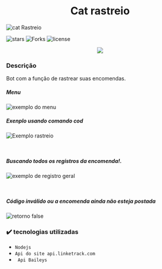 <h1 align="center"> Cat rastreio </h1>

![cat Rastreio](https://telegra.ph/file/239a3f8ad4cc7a24c5b54.jpg)

![stars ](https://img.shields.io/github/stars/danzok/catRastreio)
![ Forks ](https://img.shields.io/github/forks/danzok/catRastreio)
![license](https://img.shields.io/github/license/danzok/catRastreio)
<p align="center">
<img src="http://img.shields.io/static/v1?label=STATUS&message=EM%20DESENVOLVIMENTO&color=GREEN&style=for-the-badge"/>
</p>

<h3>Descrição</h3>
Bot com a função de rastrear suas encomendas.
<br>
<h5>Menu</h5>

![exemplo do menu](https://telegra.ph/file/2d928ec0139c027516ada.png)
<br>
<h5>Exenplo usando comando cod</h5> 

![Exemplo rastreio ](https://telegra.ph/file/6ac0b1a2ff7c11142d09b.png)

<br> 
<h5>Buscando todos os registros da encomenda!.</h5>

![exemplo de registro geral](https://telegra.ph/file/202c252af80eba1504745.png)

<br>

<h5>Código inválido ou a encomenda ainda não esteja postada</h5>

![retorno false](https://telegra.ph/file/bf11deafe05efc864104e.png)

<h3>✔️ tecnologias utilizadas</h3>

- ``Nodejs``
- ``Api do site api.linketrack.com``
- `` Api Baileys``
<br>

